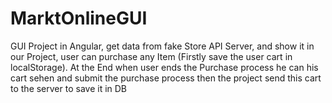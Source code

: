 # MarktOnlineGUI
GUI Project in Angular, get data from fake Store API Server, and show it in our Project, user can purchase any Item (Firstly save the user cart in localStorage). At the End when user ends the Purchase process he can his cart sehen and submit the purchase process then the project send this cart to the server to save it in DB
